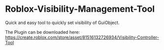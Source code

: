 # Roblox-Visibility-Management-Tool
Quick and easy tool to quickly set visibility of GuiObject. 

The Plugin can be downloaded here:
https://create.roblox.com/store/asset/81516132726934/Visibility-Controller-Tool
